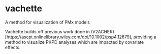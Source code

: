 # vachette
A method for visualization of PMx models

Vachette builds off previous work done in (V2ACHER)[https://ascpt.onlinelibrary.wiley.com/doi/10.1002/psp4.12679], providing a method to visualize PKPD analyses which are impacted by covariate effects.

